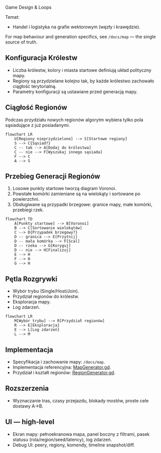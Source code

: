 Game Design & Loops

Temat:
- Handel i logistyka na grafie wektorowym (węzły i krawędzie).

For map behaviour and generation specifics, see `/docs/map` — the single source of truth.

## Konfiguracja Królestw
- Liczba królestw, kolory i miasta startowe definiują układ polityczny mapy.
- Regiony są przydzielane kolejno tak, by każde królestwo zachowało ciągłość terytorialną.
- Parametry konfiguracji są ustawiane przed generacją mapy.

## Ciągłość Regionów
Podczas przydziału nowych regionów algorytm wybiera tylko pola sąsiadujące
z już posiadanymi.

```mermaid
flowchart LR
    U[Regiony nieprzydzielone] --> S[Startowe regiony]
    S --> C{Sąsiad?}
    C -- tak --> A[Dodaj do królestwa]
    C -- nie --> F[Wyszukaj innego sąsiada]
    F --> C
    A --> S
```

## Przebieg Generacji Regionów
1. Losowe punkty startowe tworzą diagram Voronoi.
2. Powstałe komórki zamieniane są na wielokąty i sortowane po powierzchni.
3. Obsługiwane są przypadki brzegowe: granice mapy, małe komórki, przebiegi rzek.

```mermaid
flowchart TD
    A[Punkty startowe] --> B[Voronoi]
    B --> C[Sortowanie wielokątów]
    C --> D{Przypadek brzegowy?}
    D -- granica --> E[Przytnij]
    D -- mała komórka --> F[Scal]
    D -- rzeka --> G[Koryguj]
    D -- nie --> H[Finalizuj]
    E --> H
    F --> H
    G --> H
```

## Pętla Rozgrywki
- Wybór trybu (Single/Host/Join).
- Przydział regionów do królestw.
- Eksploracja mapy.
- Log zdarzeń.

```mermaid
flowchart LR
    M[Wybór trybu] --> R[Przydział regionów]
    R --> E[Eksploracja]
    E --> L[Log zdarzeń]
    L --> M
```

## Implementacja
- Specyfikacja i zachowanie mapy: `/docs/map`.
- Implementacja referencyjna: [MapGenerator.gd](../../game/mapgen/MapGenerator.gd).
- Przydział i kształt regionów: [RegionGenerator.gd](../../game/mapgen/RegionGenerator.gd).

## Rozszerzenia
- Wyznaczanie tras, czasy przejazdu, blokady mostów, proste cele dostawy A→B.

## UI — high‑level
- Ekran mapy: pełnoekranowa mapa, panel boczny z filtrami, pasek statusu (rola/region/seed/latency), log zdarzeń.
- Debug UI: peery, regiony, komendy, timeline snapshot/diff.
